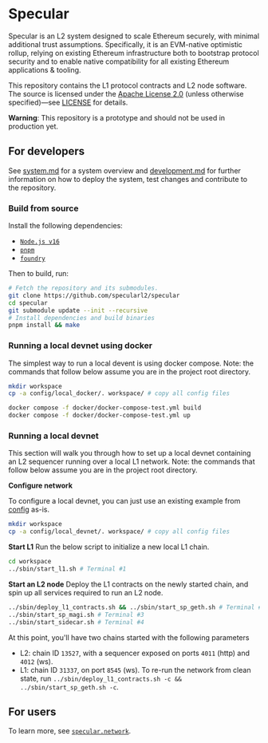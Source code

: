 # Specular

Specular is an L2 system designed to scale Ethereum securely, with minimal additional trust assumptions. Specifically, it is an EVM-native optimistic rollup, relying on existing Ethereum infrastructure both to bootstrap protocol security and to enable native compatibility for all existing Ethereum applications & tooling.

This repository contains the L1 protocol contracts and L2 node software. The source is licensed under the [Apache License 2.0](https://www.apache.org/licenses/LICENSE-2.0) (unless otherwise specified)—see <a href="./LICENSE.md">LICENSE</a> for details.

**Warning**: This repository is a prototype and should not be used in production yet.

## For developers

See <a href="./docs/system.md">system.md</a> for a system overview and <a href="./docs/development.md">development.md</a> for further information on how to deploy the system, test changes and contribute to the repository.

### Build from source

Install the following dependencies:
- [`Node.js v16`](https://nodejs.org/en/)
- [`pnpm`](https://pnpm.io/installation#using-corepack)
- [`foundry`](https://book.getfoundry.sh/getting-started/installation)

Then to build, run:
```sh
# Fetch the repository and its submodules.
git clone https://github.com/specularl2/specular
cd specular
git submodule update --init --recursive
# Install dependencies and build binaries
pnpm install && make
```

### Running a local devnet using docker

The simplest way to run a local devent is using docker compose.
Note: the commands that follow below assume you are in the project root directory.

```sh
mkdir workspace
cp -a config/local_docker/. workspace/ # copy all config files

docker compose -f docker/docker-compose-test.yml build
docker compose -f docker/docker-compose-test.yml up
```

### Running a local devnet

This section will walk you through how to set up a local devnet containing an L2 sequencer running over a local L1 network.
Note: the commands that follow below assume you are in the project root directory.

**Configure network**

To configure a local devnet, you can just use an existing example from <a href="./config/">config</a> as-is.
```sh
mkdir workspace
cp -a config/local_devnet/. workspace/ # copy all config files
```

**Start L1**
Run the below script to initialize a new local L1 chain.
```sh
cd workspace
../sbin/start_l1.sh # Terminal #1
```

**Start an L2 node**
Deploy the L1 contracts on the newly started chain, and spin up all services required to run an L2 node.
```sh
../sbin/deploy_l1_contracts.sh && ../sbin/start_sp_geth.sh # Terminal #2
../sbin/start_sp_magi.sh # Terminal #3
../sbin/start_sidecar.sh # Terminal #4
```

At this point, you'll have two chains started with the following parameters
- L2: chain ID `13527`, with a sequencer exposed on ports `4011` (http) and `4012` (ws).
- L1: chain ID `31337`, on port `8545` (ws).
To re-run the network from clean state, run `../sbin/deploy_l1_contracts.sh -c && ../sbin/start_sp_geth.sh -c`.

## For users
To learn more, see [`specular.network`](https://specular.network/).
